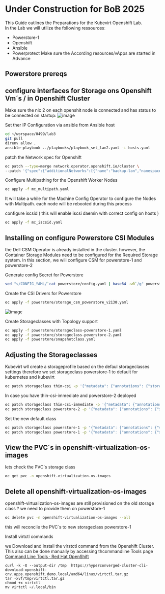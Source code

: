 # Under Construction for BoB 2025
This Guide outlines the Preparations for the Kubevirt Openshift Lab.  
In the Lab we will utilize the following ressources:  
 - Powerstore-1
 - Openshift
 - Ansible
 - Powerprotect
Make sure the According resources/vApps are started in Advance
## Powerstore prereqs


## configure interfaces for Storage  ons Openshift Vm´s / in Openshift Cluster

Make sure the nic 2 on each openshit node is connected and has status to be connected on startup:
![image](https://github.com/user-attachments/assets/647cf2ea-4ac3-4c54-9195-f27da718a80c)

Set ther IP Configuration via ansible from Ansible host
```bash
cd ~/worspace/0499/lab3
git pull
direnv allow .
ansible-playbook ../playbooks/playbook_set_lan2.yaml -i hosts.yaml
```

patch the Network spec for Openshift
```bash
oc patch --type=merge network.operator.openshift.io/cluster \
--patch '{"spec":{"additionalNetworks":[{"name":"backup-lan","namespace":"openshift-host-network","rawCNIConfig":"{\"cniVersion\":\"0.3.1\",\"name\":\"backup-lan\",\"type\":\"host-device\",\"device\":\"ens224\",\"ipam\":{\"type\":\"whereabouts\",\"range\":\"192.168.2.192/27\",\"exclude\":[\"192.168.2.192/32\"]}}","type":"Raw"}]}}'
```

Configure Multipathing for the Openshift Worker Nodes
```bash
oc apply -f mc_multipath.yaml
```
It will take a while for the Machine Config Operator to configure the Nodes with Multipath. each node will be rebooted during this process

configure iscsid ( this will enable iscsi daemin with correct config on hosts )
```bash
oc apply -f mc_iscsid.yaml
```

## Installing on configure Powerstore CSI Modules
the Dell CSM Operator is already installed in the cluster. however, the Container Storage Modules need to be configured for the Required Storage system.
In this section, we will configure CSM for powerstore-1 and powerstore-2

Generate config Secret for Powerstore

```bash
sed "s/CONFIG_YAML/`cat powerstore/config.yaml | base64 -w0`/g" powerstore/secret.yaml | oc apply -f -
```
Create the CSI Drivers for Powerstore

```bash
oc apply -f powerstore/storage_csm_powerstore_v2130.yaml
```
![image](https://github.com/user-attachments/assets/7a209a4a-f7a3-4d23-a03d-bb7713639d60)

Create Storageclasses with Topology support

```bash
oc apply -f powerstore/storageclass-powerstore-1.yaml
oc apply -f powerstore/storageclass-powerstore-2.yaml
oc apply -f powerstore/snapshotclass.yaml
```

## Adjusting the Storageclasses
Kubevirt wll create a storageprofile based on the defaul storageclasses settings
therefore we set storageclass powerstore-1 to default for kubernetes and kubevirt

```bash
oc patch storageclass thin-csi -p '{"metadata": {"annotations": {"storageclass.kubernetes.io/is-default-class": "false"}}}'
```

In case you have thin-csi-immediate and powerstore-2 deployed

```bash
oc patch storageclass thin-csi-immediate -p '{"metadata": {"annotations": {"storageclass.kubernetes.io/is-default-class": "false"}}}'
oc patch storageclass powerstore-2 -p '{"metadata": {"annotations": {"storageclass.kubernetes.io/is-default-class": "false"}}}'
```


Set the new default class

```bash
oc patch storageclass powerstore-1 -p '{"metadata": {"annotations": {"storageclass.kubernetes.io/is-default-class": "true"}}}'
oc patch storageclass powerstore-1 -p '{"metadata": {"annotations": {"storageclass.kubevirt.io/is-default-virt-class": "true"}}}'
```

## View the PVC´s in openshift-virtualization-os-images
lets check the PVC´s storage class
```bash
oc get pvc -n openshift-virtualization-os-images
```

## Delete all openshift-virtualization-os-images
openshift-virtualization-os-images are still provisioned on the old storage class ?
we need to provide them on powerstore-1
```bash
oc delete pvc -n openshift-virtualization-os-images --all
```

this will reconcile the PVC´s to new storageclass powerstore-1


Install virtctl commands

we Download and install the virstctl command from the Openshift Cluster. This also can be done manually by accessing thcommandline Tools page  [Command Line Tools · Red Hat OpenShift](https://console-openshift-console.apps.openshift.demo.local/command-line-tools) 


```
curl -k -O --output-dir /tmp  https://hyperconverged-cluster-cli-download-openshift-cnv.apps.openshift.demo.local/amd64/linux/virtctl.tar.gz
tar -xvf/tmp/virtctl.tar.gz
chmod +x virtctl
mv virtctl ~/.local/bin
```



